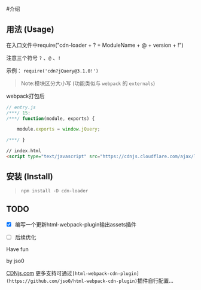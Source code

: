 #介绍

## 用法 (Usage)

在入口文件中require("cdn-loader + ? + ModuleName + @ + version + !")

注意三个符号 `?` 、`@` 、`!`

示例： `require('cdn?jQuery@3.1.0!')`

> Note:模块区分大小写
> (功能类似与 `webpack` 的 `externals`)

webpack打包后

``` javascript
// entry.js
/***/ 15:
/***/ function(module, exports) {

    module.exports = window.jQuery;

/***/ }

```

``` html
// index.html
<script type="text/javascript" src="https://cdnjs.cloudflare.com/ajax/libs/jquery/3.1.0/jquery.min.js"></script>


```

## 安装 (Install)

> `npm install -D cdn-loader`

## TODO

- [x] 编写一个更新html-webpack-plugin输出assets插件
- [ ] 后续优化


Have fun

by jso0

[CDNjs.com](https://cdnjs.com/libraries)
更多支持可通过`[html-webpack-cdn-plugin](https://github.com/jso0/html-webpack-cdn-plugin)`插件自行配置...